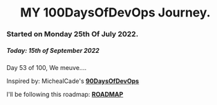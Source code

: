 <h1 align=center>
  MY 100DaysOfDevOps Journey.
</h1>

### Started on Monday 25th Of July 2022.
##### Today: 15th of September 2022

Day 53 of 100, We meuve....

Inspired by: MichealCade's [**90DaysOfDevOps**](https://github.com/MichaelCade/90DaysOfDevOps)

I'll be following this roadmap: [**ROADMAP**](https://devopslearning.medium.com/100-days-of-devops-day-100-thanks-everyone-and-happy-learning-f014f0aad490)

